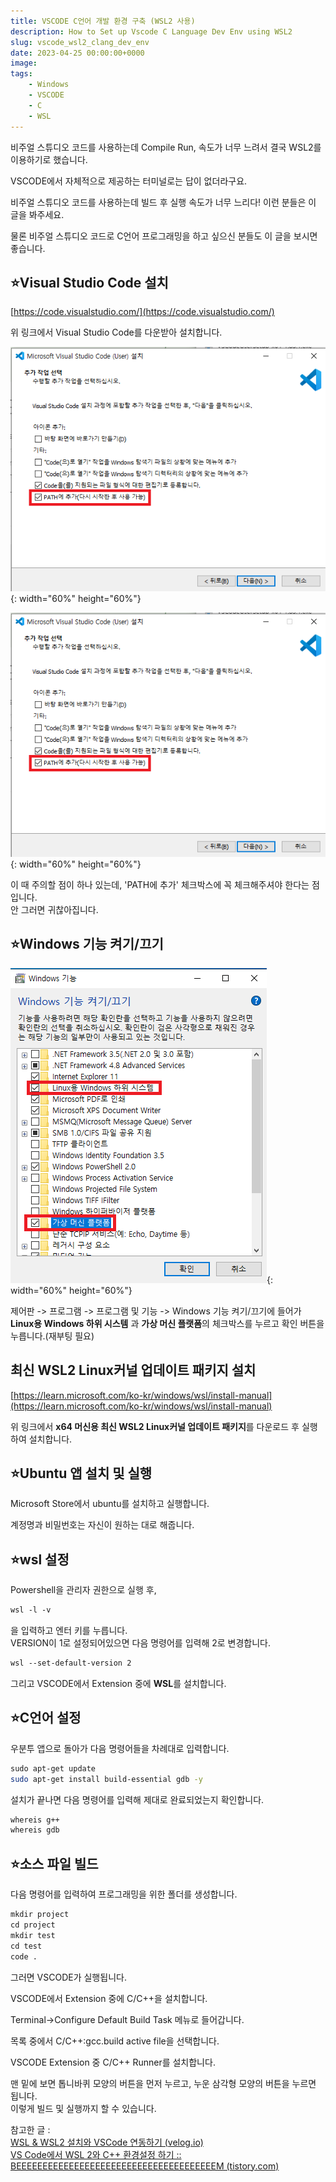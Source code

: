 ```yaml
---
title: VSCODE C언어 개발 환경 구축 (WSL2 사용)
description: How to Set up Vscode C Language Dev Env using WSL2
slug: vscode_wsl2_clang_dev_env
date: 2023-04-25 00:00:00+0000
image: 
tags:
    - Windows
    - VSCODE
    - C
    - WSL
---
```

비주얼 스튜디오 코드를 사용하는데 Compile Run, 속도가 너무 느려서 결국 WSL2를 이용하기로 했습니다.

VSCODE에서 자체적으로 제공하는 터미널로는 답이 없더라구요.

비주얼 스튜디오 코드를 사용하는데 빌드 후 실행 속도가 너무 느리다! 이런 분들은 이 글을 봐주세요.

물론 비주얼 스튜디오 코드로 C언어 프로그래밍을 하고 싶으신 분들도 이 글을 보시면 좋습니다.

## ⭐Visual Studio Code 설치

[https://code.visualstudio.com/](https://code.visualstudio.com/)

위 링크에서 Visual Studio Code를 다운받아 설치합니다.

![Image1](./content/images/2023/2023-04-25_1_wsl2_vscode_c/1.png){: width="60%" height="60%"}  

![Image1](./../../images/2023/2023-04-25_1_wsl2_vscode_c/1.png){: width="60%" height="60%"}  


이 때 주의할 점이 하나 있는데, 'PATH에 추가' 체크박스에 꼭 체크해주셔야 한다는 점입니다.  
안 그러면 귀찮아집니다.

## ⭐Windows 기능 켜기/끄기

![Image2](./content/images/2023/2023-04-25_1_wsl2_vscode_c/2.png){: width="60%" height="60%"}  

 제어판 -> 프로그램 -> 프로그램 및 기능 -> Windows 기능 켜기/끄기에 들어가 **Linux용 Windows 하위 시스템** 과 **가상 머신 플랫폼**의 체크박스를 누르고 확인 버튼을 누릅니다.(재부팅 필요)

## 최신 WSL2 Linux커널 업데이트 패키지 설치

[https://learn.microsoft.com/ko-kr/windows/wsl/install-manual](https://learn.microsoft.com/ko-kr/windows/wsl/install-manual)

위 링크에서 **x64 머신용 최신 WSL2 Linux커널 업데이트 패키지**를 다운로드 후 실행하여 설치합니다.


## ⭐Ubuntu 앱 설치 및 실행

Microsoft Store에서 ubuntu를 설치하고 실행합니다.

계정명과 비밀번호는 자신이 원하는 대로 해줍니다.


## ⭐wsl 설정

Powershell을 관리자 권한으로 실행 후,  

```bash
wsl -l -v
```

을 입력하고 엔터 키를 누릅니다.  
VERSION이 1로 설정되어있으면 다음 명령어를 입력해 2로 변경합니다.  

```bash
wsl --set-default-version 2
```

그리고 VSCODE에서 Extension 중에 **WSL**를 설치합니다.  


## ⭐C언어 설정

우분투 앱으로 돌아가 다음 명령어들을 차례대로 입력합니다.  

```bash
sudo apt-get update  
sudo apt-get install build-essential gdb -y
```
  
설치가 끝나면 다음 명령어를 입력해 제대로 완료되었는지 확인합니다.  

```bash
whereis g++
whereis gdb 
```


## ⭐소스 파일 빌드

다음 명령어를 입력하여 프로그래밍을 위한 폴더를 생성합니다.  

```bash
mkdir project
cd project 
mkdir test 
cd test
code .
```

그러면 VSCODE가 실행됩니다.

VSCODE에서 Extension 중에 C/C++을 설치합니다.  

Terminal->Configure Default Build Task 메뉴로 들어갑니다.  

목록 중에서 C/C++:gcc.build active file을 선택합니다.  

VSCODE Extension 중 C/C++ Runner를 설치합니다.  

맨 밑에 보면 톱니바퀴 모양의 버튼을 먼저 누르고, 누운 삼각형 모양의 버튼을 누르면 됩니다.  
이렇게 빌드 및 실행까지 할 수 있습니다.


참고한 글 :   
[WSL & WSL2 설치와 VSCode 연동하기 (velog.io)](https://velog.io/@gidskql6671/WSL-WSL2-%EC%84%A4%EC%B9%98-VSCode-%EC%97%B0%EB%8F%99)  
[VS Code에서 WSL 2와 C++ 환경설정 하기 :: BEEEEEEEEEEEEEEEEEEEEEEEEEEEEEEEEEEEEEEM (tistory.com)](https://skyqnaqna.tistory.com/entry/VS-Code%EC%97%90%EC%84%9C-WSL-2%EC%99%80-C-%EC%82%AC%EC%9A%A9%ED%95%98%EA%B8%B0)